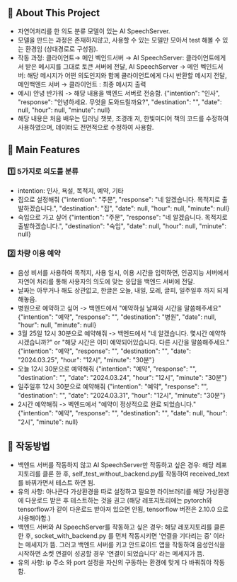 ## 📌 About This Project
- 자연어처리를 한 의도 분류 모델이 있는 AI SpeechServer.
- 모델을 만드는 과정은 존재하지않고, 사용할 수 있는 모델만 모아서 test 해볼 수 있는 환경임 (상대경로로 구성됨).
- 작동 과정: 클라이언트→ 메인 벡인드서버 → AI SpeechServer: 클라이언트에게서 받은 메시지를 그대로 토큰 서버에 전달, AI SpeechServer → 메인 벡인드서버: 해당 메시지가 어떤 의도인지와 함께 클라이언트에게 다시 반환할 메시지 전달, 메인백엔드 서버 → 클라이언트 : 최종 메시지 출력
- 예시) 안녕 반가워 -> 해당 내용을 백엔드 서버로 전송함.
{"intention": "인사", "response": "안녕하세요. 무엇을 도와드릴까요?", "destination": "", "date": null, "hour": 
null, "minute": null}
- 해당 내용은 처음 배우는 딥러닝 챗봇, 조경래 저, 한빛미디어 책의 코드를 수정하여 사용하였으며, 데이터도 전면적으로 수정하여 사용함. 

## 📌 Main Features
### 1️⃣ 5가지로 의도를 분류 
- intention: 인사, 욕설, 목적지, 예약, 기타
- 집으로 설정해줘
{"intention": "주문", "response": "네 알겠습니다. 목적지로 출발하겠습니다.", "destination": "집", "date": null, "hour": null, "minute": null}
- 숙입으로 가고 싶어
{"intention": "주문", "response": "네 알겠습니다. 목적지로 출발하겠습니다.", "destination": "숙입", "date": null, "hour": null, "minute": null}

### 2️⃣ 차량 이용 예약
- 음성 비서를 사용하여 목적지, 사용 일시, 이용 시간을 입력하면, 인공지능 서버에서 자연어 처리를 통해 사용자의 의도에 맞는 응답을 백엔드 서버에 전달.
- 날짜는 아무거나 해도 상관없고, 한글은 오늘, 내일, 모레, 글피, 일주일후 까지 되게 해놓음.
- 병원으로 예약하고 싶어 -> 백엔드에서 "예약하실 날짜와 시간을 말씀해주세요"
{"intention": "예약", "response": "", "destination": "병원", "date": null, "hour": null, "minute": null}  
- 3월 25일 12시 30분으로 예약해줘 -> 백엔드에서 "네 알겠습니다. 몇시간 예약하시겠습니까?" or "해당 시간은 이미 예약되어있습니다. 다른 시간을 말씀해주세요." 
 {"intention": "예약", "response": "", "destination": "", "date": "2024.03.25", "hour": "12시", "minute": "30분"}
- 오늘 12시 30분으로 예약해줘
{"intention": "예약", "response": "", "destination": "", "date": "2024.03.24", "hour": "12시", "minute": "30분"}
- 일주일후 12시 30분으로 예약해줘
{"intention": "예약", "response": "", "destination": "", "date": "2024.03.31", "hour": "12시", "minute": "30분"}
- 2시간 예약해줘 -> 벡엔드에서 "예약이 정상적으로 완료 되었습니다."
{"intention": "예약", "response": "", "destination": "", "date": null, "hour": "2시", "minute": null}

## 📌 작동방법
- 백엔드 서버를 작동하지 않고 AI SpeechServer만 작동하고 싶은 경우: 해당 레포지토리를 클론 한 후, self_test_without_backend.py를 작동하여 received_text를 바꿔가면서 테스트 하면 됨.
- 유의 사항: 아나콘다 가상환경을 따로 설정하고 필요한 라이브러리를 해당 가상환경에 다운로드 받은 후 테스트하는 것을 권고 (해당 레포지토리에는 pytorch와 tensorflow가 같이 다운로드 받아져 있으면 안됨, tensorflow 버전은 2.10.0 으로 사용해야함.)
- 백엔드 서버와 AI SpeechServer를 작동하고 싶은 경우: 해당 레포지토리를 클론 한 후, socket_with_backend.py 를 먼저 작동시키면 '연결을 기다리는 중' 이라는 메세지가 뜸. 그러고 백엔드 서버를 키고 안드로이드 앱을 작동하여 음성인식을 시작하면 소켓 연결이 성공할 경우 '연결이 되었습니다' 라는 메세지가 뜸.
- 유의 사항: ip 주소 와 port 설정을 자신의 구동하는 환경에 맞게 다 바꿔줘야 작동함. 

